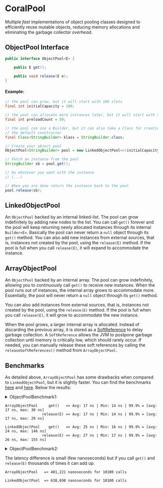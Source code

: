 # CoralPool
Multiple _fast_ implementations of object pooling classes designed to efficiently reuse mutable objects, reducing memory allocations and eliminating the garbage collector _overhead_.

## ObjectPool Interface
```java
public interface ObjectPool<E> {

    public E get();

    public void release(E e);
}
```

#### Example:
```java
// the pool can grow, but it will start with 100 slots
final int initialCapacity = 100;

// the pool can allocate more instances later, but it will start with 50 instances
final int preloadCount = 50;

// the pool can use a Builder, but it can also take a Class for creating instances through
// the default constructor
final Class<StringBuilder> klass = StringBuilder.class;

// Create your object pool
ObjectPool<StringBuilder> pool = new LinkedObjectPool<>(initialCapacity, preloadCount, klass);

// Fetch an instance from the pool
StringBuilder sb = pool.get();

// Do whatever you want with the instance
// (...)

// When you are done return the instance back to the pool
pool.release(sb);
```

## LinkedObjectPool

An `ObjectPool` backed by an internal linked-list. The pool can grow indefinitely by adding new nodes to the list. You can call `get()`
forever and the pool will keep returning newly allocated instances through its internal `Builder<E>`.
Basically the pool can never return a `null` object through its `get()` method. 
You can also add new instances from external sources, that is, instances not created by the pool, using the `release(E)` method. If the pool is full when you call `release(E)`, it will expand to accommodate the instance.

## ArrayObjectPool

An `ObjectPool` backed by an internal array. The pool can grow indefinitely, allowing you to continuously call `get()` to receive new instances. When the pool runs out of instances, the internal array grows to accommodate more. Essentially, the pool will never return a `null` object through its `get()` method.

You can also add instances from external sources, that is, instances not created by the pool, using the `release(E)` method. If the pool is full when you call `release(E)`, it will grow to accommodate the new instance.

When the pool grows, a larger internal array is allocated. Instead of discarding the previous array, it is stored as a [SoftReference](https://docs.oracle.com/en/java/javase/23/docs/api/java.base/java/lang/ref/SoftReference.html) to delay garbage collection. A `SoftReference` allows the JVM to postpone garbage collection until memory is critically low, which should rarely occur. If needed, you can manually release these soft references by calling the `releaseSoftReferences()` method from `ArrayObjectPool`.

## Benchmarks

As detailed above, `ArrayObjectPool` has some drawbacks when compared to `LinkedObjectPool`, but it is slightly faster. You can find the benchmarks [here](https://github.com/coralblocks/CoralPool/blob/main/src/main/java/com/coralblocks/coralpool/bench/ObjectPoolBench1.java) and [here](https://github.com/coralblocks/CoralPool/blob/main/src/main/java/com/coralblocks/coralpool/bench/ObjectPoolBench2.java). Below the results:

<details>
  <summary> ObjectPoolBenchmark1:</summary>

<br/>

```
$ java -verbose:gc -XX:+AlwaysPreTouch -Xms4g -Xmx4g -XX:NewSize=512m \
        -XX:MaxNewSize=1024m -cp target/classes:target/coralpool-all.jar \
        com.coralblocks.coralpool.bench.ObjectPoolBench1 1000000 5000000
[0.022s][info][gc] Using G1

type=ArrayObjectPool warmup=1000000 measurements=5000000

GET:
Measurements: 5,000,000 | Warm-Up: 1,000,000 | Iterations: 6,000,000
Avg Time: 17.410 nanos | Min Time: 14.000 nanos | Max Time: 26.294 micros
75% = [avg: 16.000 nanos, max: 18.000 nanos]
90% = [avg: 16.000 nanos, max: 19.000 nanos]
99% = [avg: 17.000 nanos, max: 21.000 nanos]
99.9% = [avg: 17.000 nanos, max: 30.000 nanos]
99.99% = [avg: 17.000 nanos, max: 110.000 nanos]
99.999% = [avg: 17.000 nanos, max: 1.821 micros]

RELEASE:
Measurements: 5,000,000 | Warm-Up: 1,000,000 | Iterations: 6,000,000
Avg Time: 17.410 nanos | Min Time: 14.000 nanos | Max Time: 33.848 micros
75% = [avg: 16.000 nanos, max: 19.000 nanos]
90% = [avg: 16.000 nanos, max: 19.000 nanos]
99% = [avg: 17.000 nanos, max: 21.000 nanos]
99.9% = [avg: 17.000 nanos, max: 29.000 nanos]
99.99% = [avg: 17.000 nanos, max: 78.000 nanos]
99.999% = [avg: 17.000 nanos, max: 1.367 micros]

type=LinkedObjectPool warmup=1000000 measurements=5000000

GET:
Measurements: 5,000,000 | Warm-Up: 1,000,000 | Iterations: 6,000,000
Avg Time: 25.000 nanos | Min Time: 16.000 nanos | Max Time: 22.628 micros
75% = [avg: 24.000 nanos, max: 25.000 nanos]
90% = [avg: 24.000 nanos, max: 25.000 nanos]
99% = [avg: 24.000 nanos, max: 34.000 nanos]
99.9% = [avg: 24.000 nanos, max: 146.000 nanos]
99.99% = [avg: 24.000 nanos, max: 257.000 nanos]
99.999% = [avg: 24.000 nanos, max: 723.000 nanos]

RELEASE:
Measurements: 5,000,000 | Warm-Up: 1,000,000 | Iterations: 6,000,000
Avg Time: 27.020 nanos | Min Time: 17.000 nanos | Max Time: 25.742 micros
75% = [avg: 26.000 nanos, max: 27.000 nanos]
90% = [avg: 26.000 nanos, max: 28.000 nanos]
99% = [avg: 26.000 nanos, max: 29.000 nanos]
99.9% = [avg: 26.000 nanos, max: 155.000 nanos]
99.99% = [avg: 26.000 nanos, max: 267.000 nanos]
99.999% = [avg: 26.000 nanos, max: 737.000 nanos]
```
</details>

```
ArrayObjectPool     get()   => Avg: 17 ns | Min: 14 ns | 99.9% = [avg: 17 ns, max: 30 ns]
                 release(E) => Avg: 17 ns | Min: 14 ns | 99.9% = [avg: 17 ns, max: 29 ns]

LinkedObjectPool    get()   => Avg: 25 ns | Min: 16 ns | 99.9% = [avg: 24 ns, max: 146 ns]
                 release(E) => Avg: 27 ns | Min: 17 ns | 99.9% = [avg: 26 ns, max: 155 ns]
```

<details>
  <summary> ObjectPoolBenchmark2:</summary>

<br/>

```
$ java -verbose:gc -XX:+AlwaysPreTouch -Xms4g -Xmx4g -XX:NewSize=512m \
        -XX:MaxNewSize=1024m -cp target/classes:target/coralpool-all.jar \
        com.coralblocks.coralpool.bench.ObjectPoolBench2 100
[0.024s][info][gc] Using G1

type=ArrayObjectPool initialCapacity=100 preloadCount=50

401,221 nanoseconds for 10100 calls

type=LinkedObjectPool initialCapacity=100 preloadCount=50

638,698 nanoseconds for 10100 calls
```
</details>

The latency difference is small (few nanoseconds) but if you call `get()` and `release(E)` thousands of times it can add up.
```
ArrayObjectPool   => 401,221 nanoseconds for 10100 calls

LinkedObjectPool  => 638,698 nanoseconds for 10100 calls
```
